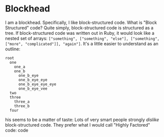 Blockhead
===

I am a blockhead. Specifically, I like block-structured code. What is "Block Structured" code? Quite simply, block-structured code is structured as a tree. If block-structured code was written out in Ruby, it would look like a nested set of arrays: `["something", ["something", "else"], ["something", ["more", "complicated"]], "again"]`. It's a little easier to understand as an outline:

    root
      one
        one_a
        one_b
          one_b_eye
          one_b_eye_eye
          one_b_eye_eye_eye
          one_b_eye_vee
      two
      three
        three_a
        three_b
      four


his seems to be a matter of taste: Lots of very smart people strongly *dislike* block-structured code. They prefer what I would call "Highly Factored" code: code 